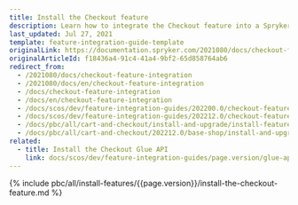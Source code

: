 ```yaml
---
title: Install the Checkout feature
description: Learn how to integrate the Checkout feature into a Spryker project.
last_updated: Jul 27, 2021
template: feature-integration-guide-template
originalLink: https://documentation.spryker.com/2021080/docs/checkout-feature-integration
originalArticleId: f18436a4-91c4-41a4-9bf2-65d858764ab6
redirect_from:
  - /2021080/docs/checkout-feature-integration
  - /2021080/docs/en/checkout-feature-integration
  - /docs/checkout-feature-integration
  - /docs/en/checkout-feature-integration
  - /docs/scos/dev/feature-integration-guides/202200.0/checkout-feature-integration.html
  - /docs/scos/dev/feature-integration-guides/202212.0/checkout-feature-integration.html  
  - /docs/pbc/all/cart-and-checkout/install-and-upgrade/install-features/install-the-checkout-feature.html
  - /docs/pbc/all/cart-and-checkout/202212.0/base-shop/install-and-upgrade/install-features/install-the-checkout-feature.html
related:
  - title: Install the Checkout Glue API
    link: docs/scos/dev/feature-integration-guides/page.version/glue-api/glue-api-checkout-feature-integration.html
---
```


{% include pbc/all/install-features/{{page.version}}/install-the-checkout-feature.md %} <!-- To edit, see /_includes/pbc/all/install-features/202212.0/install-the-checkout-feature.md -->
